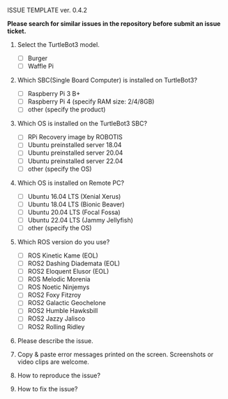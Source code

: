 ISSUE TEMPLATE ver. 0.4.2

**Please search for similar issues in the repository before submit an issue ticket.**

1. Select the TurtleBot3 model.

    - [ ] Burger
    - [ ] Waffle Pi

2. Which SBC(Single Board Computer) is installed on TurtleBot3?

    - [ ] Raspberry Pi 3 B+
    - [ ] Raspberry Pi 4 (specify RAM size: 2/4/8GB)
    - [ ] other (specify the product)

3. Which OS is installed on the TurtleBot3 SBC?

    - [ ] RPi Recovery image by ROBOTIS
    - [ ] Ubuntu preinstalled server 18.04
    - [ ] Ubuntu preinstalled server 20.04
    - [ ] Ubuntu preinstalled server 22.04
    - [ ] other (specify the OS)

4. Which OS is installed on Remote PC?

    - [ ] Ubuntu 16.04 LTS (Xenial Xerus)
    - [ ] Ubuntu 18.04 LTS (Bionic Beaver)
    - [ ] Ubuntu 20.04 LTS (Focal Fossa)
    - [ ] Ubuntu 22.04 LTS (Jammy Jellyfish)
    - [ ] other (specify the OS)

5. Which ROS version do you use?

    - [ ] ROS Kinetic Kame (EOL)
    - [ ] ROS2 Dashing Diademata (EOL)
    - [ ] ROS2 Eloquent Elusor (EOL)
    - [ ] ROS Melodic Morenia
    - [ ] ROS Noetic Ninjemys
    - [ ] ROS2 Foxy Fitzroy
    - [ ] ROS2 Galactic Geochelone
    - [ ] ROS2 Humble Hawksbill
    - [ ] ROS2 Jazzy Jalisco
    - [ ] ROS2 Rolling Ridley

6. Please describe the issue.

7. Copy & paste error messages printed on the screen. Screenshots or video clips are welcome.

8. How to reproduce the issue?

9. How to fix the issue?
